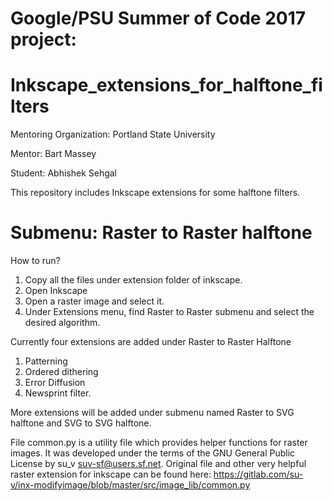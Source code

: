 # Google/PSU Summer of Code 2017 project:

# Inkscape_extensions_for_halftone_filters

Mentoring Organization: Portland State University

Mentor: Bart Massey

Student: Abhishek Sehgal

This repository includes Inkscape extensions for some halftone filters.

# Submenu: Raster to Raster halftone 

How to run?

1. Copy all the files under extension folder of inkscape. 
2. Open Inkscape
3. Open a raster image and select it.
4. Under Extensions menu, find Raster to Raster submenu and select the desired algorithm.

Currently four extensions are added under Raster to Raster Halftone
1. Patterning
2. Ordered dithering
3. Error Diffusion
4. Newsprint filter.

More extensions will be added under submenu named Raster to SVG halftone and SVG to SVG halftone.

File common.py is a utility file which provides helper functions for raster images. It was developed under the terms of the GNU General Public License by su_v <suv-sf@users.sf.net>. Original file and other very helpful raster extension for inkscape can be found here: https://gitlab.com/su-v/inx-modifyimage/blob/master/src/image_lib/common.py




